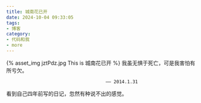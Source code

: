 ```yaml
---
title: 城南花已开
date: 2024-10-04 09:33:05
tags:
- 博客
category:
- 代码和我
- more
---
```

{% asset_img jztPdz.jpg This is 城南花已开 %}
我虽无惧于死亡，可是我害怕有所亏欠。

                                         —— 2014.1.31
看到自己四年前写的日记，忽然有种说不出的感觉。